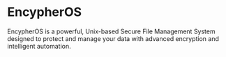 # EncypherOS
EncypherOS is a powerful, Unix-based Secure File Management System designed to protect and manage your data with advanced encryption and intelligent automation.
